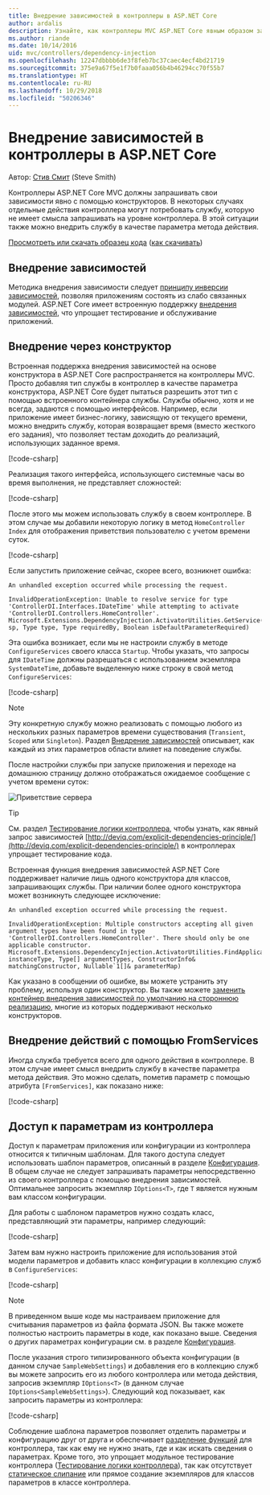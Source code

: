 ```yaml
---
title: Внедрение зависимостей в контроллеры в ASP.NET Core
author: ardalis
description: Узнайте, как контроллеры MVC ASP.NET Core явным образом запрашивают зависимости с помощью конструкторов с внедрением зависимостей в ASP.NET Core.
ms.author: riande
ms.date: 10/14/2016
uid: mvc/controllers/dependency-injection
ms.openlocfilehash: 12247dbbbb6de3f8feb7bc37caec4ecf4bd21719
ms.sourcegitcommit: 375e9a67f5e1f7b0faaa056b4b46294cc70f55b7
ms.translationtype: HT
ms.contentlocale: ru-RU
ms.lasthandoff: 10/29/2018
ms.locfileid: "50206346"
---
```

# <a name="dependency-injection-into-controllers-in-aspnet-core"></a>Внедрение зависимостей в контроллеры в ASP.NET Core

<a name="dependency-injection-controllers"></a>

Автор: [Стив Смит](https://ardalis.com/) (Steve Smith)

Контроллеры ASP.NET Core MVC должны запрашивать свои зависимости явно с помощью конструкторов. В некоторых случаях отдельные действия контроллера могут потребовать службу, которую не имеет смысла запрашивать на уровне контроллера. В этой ситуации также можно внедрить службу в качестве параметра метода действия.

[Просмотреть или скачать образец кода](https://github.com/aspnet/Docs/tree/master/aspnetcore/mvc/controllers/dependency-injection/sample) ([как скачивать](xref:index#how-to-download-a-sample))

## <a name="dependency-injection"></a>Внедрение зависимостей

Методика внедрения зависимости следует [принципу инверсии зависимостей](http://deviq.com/dependency-inversion-principle/), позволяя приложениям состоять из слабо связанных модулей. ASP.NET Core имеет встроенную поддержку [внедрения зависимостей](../../fundamentals/dependency-injection.md), что упрощает тестирование и обслуживание приложений.

## <a name="constructor-injection"></a>Внедрение через конструктор

Встроенная поддержка внедрения зависимостей на основе конструктора в ASP.NET Core распространяется на контроллеры MVC. Просто добавляя тип службы в контроллер в качестве параметра конструктора, ASP.NET Core будет пытаться разрешить этот тип с помощью встроенного контейнера службы. Службы обычно, хотя и не всегда, задаются с помощью интерфейсов. Например, если приложение имеет бизнес-логику, зависящую от текущего времени, можно внедрить службу, которая возвращает время (вместо жесткого его задания), что позволяет тестам доходить до реализаций, использующих заданное время.

[!code-csharp[](dependency-injection/sample/src/ControllerDI/Interfaces/IDateTime.cs)]


Реализация такого интерфейса, использующего системные часы во время выполнения, не представляет сложностей:

[!code-csharp[](dependency-injection/sample/src/ControllerDI/Services/SystemDateTime.cs)]


После этого мы можем использовать службу в своем контроллере. В этом случае мы добавили некоторую логику в метод `HomeController` `Index` для отображения приветствия пользователю с учетом времени суток.

[!code-csharp[](./dependency-injection/sample/src/ControllerDI/Controllers/HomeController.cs?highlight=8,10,12,17,18,19,20,21,22,23,24,25,26,27,28,29,30&range=1-31,51-52)]

Если запустить приложение сейчас, скорее всего, возникнет ошибка:

```
An unhandled exception occurred while processing the request.

InvalidOperationException: Unable to resolve service for type 'ControllerDI.Interfaces.IDateTime' while attempting to activate 'ControllerDI.Controllers.HomeController'.
Microsoft.Extensions.DependencyInjection.ActivatorUtilities.GetService(IServiceProvider sp, Type type, Type requiredBy, Boolean isDefaultParameterRequired)
```

Эта ошибка возникает, если мы не настроили службу в методе `ConfigureServices` своего класса `Startup`. Чтобы указать, что запросы для `IDateTime` должны разрешаться с использованием экземпляра `SystemDateTime`, добавьте выделенную ниже строку в свой метод `ConfigureServices`:

[!code-csharp[](./dependency-injection/sample/src/ControllerDI/Startup.cs?highlight=4&range=26-27,42-44)]

> [!NOTE]
> Эту конкретную службу можно реализовать с помощью любого из нескольких разных параметров времени существования (`Transient`, `Scoped` или `Singleton`). Раздел [Внедрение зависимостей](../../fundamentals/dependency-injection.md) описывает, как каждый из этих параметров области влияет на поведение службы.

После настройки службы при запуске приложения и переходе на домашнюю страницу должно отображаться ожидаемое сообщение с учетом времени суток:

![Приветствие сервера](dependency-injection/_static/server-greeting.png)

>[!TIP]
> См. раздел [Тестирование логики контроллера](testing.md), чтобы узнать, как явный запрос зависимостей [http://deviq.com/explicit-dependencies-principle/](http://deviq.com/explicit-dependencies-principle/) в контроллерах упрощает тестирование кода.

Встроенная функция внедрения зависимостей ASP.NET Core поддерживает наличие лишь одного конструктора для классов, запрашивающих службы. При наличии более одного конструктора может возникнуть следующее исключение:

```
An unhandled exception occurred while processing the request.

InvalidOperationException: Multiple constructors accepting all given argument types have been found in type 'ControllerDI.Controllers.HomeController'. There should only be one applicable constructor.
Microsoft.Extensions.DependencyInjection.ActivatorUtilities.FindApplicableConstructor(Type instanceType, Type[] argumentTypes, ConstructorInfo& matchingConstructor, Nullable`1[]& parameterMap)
```

Как указано в сообщении об ошибке, вы можете устранить эту проблему, используя один конструктор. Вы также можете [заменить контейнер внедрения зависимостей по умолчанию на стороннюю реализацию](xref:fundamentals/dependency-injection#default-service-container-replacement), многие из которых поддерживают несколько конструкторов.

## <a name="action-injection-with-fromservices"></a>Внедрение действий с помощью FromServices

Иногда служба требуется всего для одного действия в контроллере. В этом случае имеет смысл внедрить службу в качестве параметра метода действия. Это можно сделать, пометив параметр с помощью атрибута `[FromServices]`, как показано ниже:

[!code-csharp[](./dependency-injection/sample/src/ControllerDI/Controllers/HomeController.cs?highlight=1&range=33-38)]

## <a name="accessing-settings-from-a-controller"></a>Доступ к параметрам из контроллера

Доступ к параметрам приложения или конфигурации из контроллера относится к типичным шаблонам. Для такого доступа следует использовать шаблон параметров, описанный в разделе [Конфигурация](xref:fundamentals/configuration/index). В общем случае не следует запрашивать параметры непосредственно из своего контроллера с помощью внедрения зависимостей. Оптимальнее запросить экземпляр `IOptions<T>`, где `T` является нужным вам классом конфигурации.

Для работы с шаблоном параметров нужно создать класс, представляющий эти параметры, например следующий:

[!code-csharp[](dependency-injection/sample/src/ControllerDI/Model/SampleWebSettings.cs)]

Затем вам нужно настроить приложение для использования этой модели параметров и добавить класс конфигурации в коллекцию служб в `ConfigureServices`:

[!code-csharp[](./dependency-injection/sample/src/ControllerDI/Startup.cs?highlight=3,4,5,6,9,16,19&range=14-44)]

> [!NOTE]
> В приведенном выше коде мы настраиваем приложение для считывания параметров из файла формата JSON. Вы также можете полностью настроить параметры в коде, как показано выше. Сведения о других параметрах конфигурации см. в разделе [Конфигурация](xref:fundamentals/configuration/index).

После указания строго типизированного объекта конфигурации (в данном случае `SampleWebSettings`) и добавления его в коллекцию служб вы можете запросить его из любого контроллера или метода действия, запросив экземпляр `IOptions<T>` (в данном случае `IOptions<SampleWebSettings>`). Следующий код показывает, как запросить параметры из контроллера:

[!code-csharp[](./dependency-injection/sample/src/ControllerDI/Controllers/SettingsController.cs?highlight=3,5,7&range=7-22)]

Соблюдение шаблона параметров позволяет отделить параметры и конфигурацию друг от друга и обеспечивает [разделение функций](http://deviq.com/separation-of-concerns/) для контроллера, так как ему не нужно знать, где и как искать сведения о параметрах. Кроме того, это упрощает модульное тестирование контроллера ([Тестирование логики контроллера](testing.md)), так как отсутствует [статическое слипание](http://deviq.com/static-cling/) или прямое создание экземпляров для классов параметров в классе контроллера.
